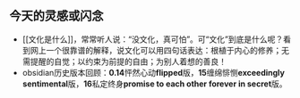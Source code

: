 ## 今天的灵感或闪念
- [[文化是什么]]，常常听人说：“没文化，真可怕”。可“文化”到底是什么呢？看到网上一个很靠谱的解释，说文化可以用四句话表达：根植于内心的修养；无需提醒的自觉；以约束为前提的自由；为别人着想的善良！
- obsidian历史版本回顾：**0.14**怦然心动**flipped**版，**15**缠绵悱恻**exceedingly sentimental**版，**16**私定终身**promise to each other forever in secret**版。